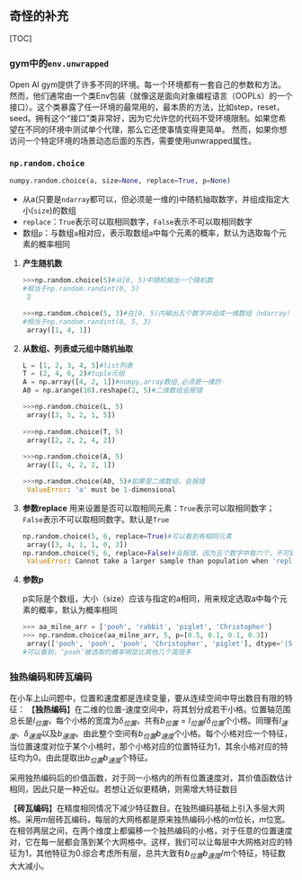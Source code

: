 ## 奇怪的补充

[TOC]

### gym中的`env.unwrapped`

Open AI gym提供了许多不同的环境。每一个环境都有一套自己的参数和方法。然而，他们通常由一个类Env包装（就像这是面向对象编程语言（OOPLs）的一个接口）。这个类暴露了任一环境的最常用的，最本质的方法，比如step，reset，seed。拥有这个“接口”类非常好，因为它允许您的代码不受环境限制。如果您希望在不同的环境中测试单个代理，那么它还使事情变得更简单。
然而，如果你想访问一个特定环境的场景动态后面的东西，需要使用unwrapped属性。

### `np.random.choice`

```python
numpy.random.choice(a, size=None, replace=True, p=None)
```

- 从a(只要是`ndarray`都可以，但必须是一维的)中随机抽取数字，并组成指定大小(`size`)的数组
- `replace`：`True`表示可以取相同数字，`False`表示不可以取相同数字
- 数组`p`：与数组`a`相对应，表示取数组`a`中每个元素的概率，默认为选取每个元素的概率相同

1. **产生随机数**

   ```python
   >>>np.random.choice(5)#从[0, 5)中随机输出一个随机数
   #相当于np.random.randint(0, 5)
   	2
   
   >>>np.random.choice(5, 3)#在[0, 5)内输出五个数字并组成一维数组（ndarray）
   #相当于np.random.randint(0, 5, 3)
   	array([1, 4, 1])
   ```

2. **从数组、列表或元组中随机抽取**

   ```python
   L = [1, 2, 3, 4, 5]#list列表
   T = (2, 4, 6, 2)#tuple元组
   A = np.array([4, 2, 1])#numpy,array数组,必须是一维的
   A0 = np.arange(10).reshape(2, 5)#二维数组会报错
   
   >>>np.random.choice(L, 5)
   	array([3, 5, 2, 1, 5])
   	
   >>>np.random.choice(T, 5)
   	array([2, 2, 2, 4, 2])
    
   >>>np.random.choice(A, 5)
   	array([1, 4, 2, 2, 1])
   
   >>>np.random.choice(A0, 5)#如果是二维数组，会报错
   	ValueError: 'a' must be 1-dimensional
   ```

3. **参数replace**
   用来设置是否可以取相同元素：`True`表示可以取相同数字；`False`表示不可以取相同数字。默认是`True`

   ```python
   np.random.choice(5, 6, replace=True)#可以看到有相同元素
   	array([3, 4, 1, 1, 0, 3])
   np.random.choice(5, 6, replace=False)#会报错，因为五个数字中取六个，不可能不取到重复的数字
   	ValueError: Cannot take a larger sample than population when 'replace=False'
   ```

4. **参数p**

   p实际是个数组，大小（size）应该与指定的a相同，用来规定选取a中每个元素的概率，默认为概率相同

   ```python
   >>> aa_milne_arr = ['pooh', 'rabbit', 'piglet', 'Christopher']
   >>> np.random.choice(aa_milne_arr, 5, p=[0.5, 0.1, 0.1, 0.3])
   	array(['pooh', 'pooh', 'pooh', 'Christopher', 'piglet'], dtype='|S11')
   #可以看到，‘pooh’被选取的概率明显比其他几个高很多
   ```

### 独热编码和砖瓦编码

在小车上山问题中，位置和速度都是连续变量，要从连续空间中导出数目有限的特征：
【**独热编码**】在二维的位置-速度空间中，将其划分成若干小格。位置轴范围总长是$l_{位置}$，每个小格的宽度为$\delta_{位置}$，共有$b_{位置} = l_{位置} / \delta_{位置}$个小格。同理有$l_{速度}$、$\delta_{速度}$以及$b_{速度}$。由此整个空间有$b_{位置}b_{速度}$个小格。每个小格对应一个特征，当位置速度对位于某个小格时，那个小格对应的位置特征为1，其余小格对应的特征均为0。由此提取出$b_{位置}b_{速度}$个特征。

采用独热编码后的价值函数，对于同一小格内的所有位置速度对，其价值函数估计相同，因此只是一种近似。若想让近似更精确，则需增大特征数目

【**砖瓦编码**】在精度相同情况下减少特征数目。在独热编码基础上引入多层大网格。采用$m$层砖瓦编码，每层的大网格都是原来独热编码小格的$m$位长，$m$位宽。在相邻两层之间，在两个维度上都偏移一个独热编码的小格，对于任意的位置速度对，它在每一层都会落到某个大网格中。这样，我们可以让每层中大网格对应的特征为1，其他特征为0.综合考虑所有层，总共大致有$b_{位置}b_{速度}/m$个特征，特征数大大减小。